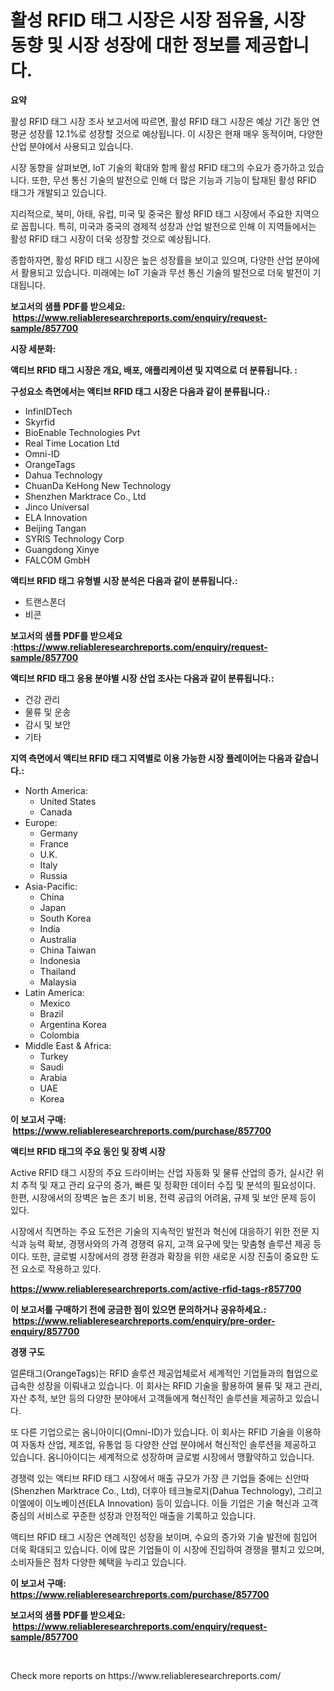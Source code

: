<p><h1>활성 RFID 태그 시장은 시장 점유율, 시장 동향 및 시장 성장에 대한 정보를 제공합니다.</h1></p><p><strong>요약</strong></p>
<p><p>활성 RFID 태그 시장 조사 보고서에 따르면, 활성 RFID 태그 시장은 예상 기간 동안 연평균 성장률 12.1%로 성장할 것으로 예상됩니다. 이 시장은 현재 매우 동적이며, 다양한 산업 분야에서 사용되고 있습니다.</p><p>시장 동향을 살펴보면, IoT 기술의 확대와 함께 활성 RFID 태그의 수요가 증가하고 있습니다. 또한, 무선 통신 기술의 발전으로 인해 더 많은 기능과 기능이 탑재된 활성 RFID 태그가 개발되고 있습니다.</p><p>지리적으로, 북미, 아태, 유럽, 미국 및 중국은 활성 RFID 태그 시장에서 주요한 지역으로 꼽힙니다. 특히, 미국과 중국의 경제적 성장과 산업 발전으로 인해 이 지역들에서는 활성 RFID 태그 시장이 더욱 성장할 것으로 예상됩니다.</p><p>종합하자면, 활성 RFID 태그 시장은 높은 성장률을 보이고 있으며, 다양한 산업 분야에서 활용되고 있습니다. 미래에는 IoT 기술과 무선 통신 기술의 발전으로 더욱 발전이 기대됩니다.</p></p>
<p><strong>보고서의 샘플 PDF를 받으세요: &nbsp;<a href="https://www.reliableresearchreports.com/enquiry/request-sample/857700">https://www.reliableresearchreports.com/enquiry/request-sample/857700</a></strong></p>
<p><strong>시장 세분화:</strong></p>
<p><strong> 액티브 RFID 태그 시장은 개요, 배포, 애플리케이션 및 지역으로 더 분류됩니다. :</strong></p>
<p><strong>구성요소 측면에서는 액티브 RFID 태그 시장은 다음과 같이 분류됩니다.:</strong></p>
<p><ul><li>InfinIDTech</li><li>Skyrfid</li><li>BioEnable Technologies Pvt</li><li>Real Time Location Ltd</li><li>Omni-ID</li><li>OrangeTags</li><li>Dahua Technology</li><li>ChuanDa KeHong New Technology</li><li>Shenzhen Marktrace Co., Ltd</li><li>Jinco Universal</li><li>ELA Innovation</li><li>Beijing Tangan</li><li>SYRIS Technology Corp</li><li>Guangdong Xinye</li><li>FALCOM GmbH</li></ul></p>
<p><strong> 액티브 RFID 태그 유형별 시장 분석은 다음과 같이 분류됩니다.:</strong></p>
<p><ul><li>트랜스폰더</li><li>비콘</li></ul></p>
<p><strong>보고서의 샘플 PDF를 받으세요 :<a href="https://www.reliableresearchreports.com/enquiry/request-sample/857700">https://www.reliableresearchreports.com/enquiry/request-sample/857700</a></strong></p>
<p><strong> 액티브 RFID 태그 응용 분야별 시장 산업 조사는 다음과 같이 분류됩니다.:</strong></p>
<p><ul><li>건강 관리</li><li>물류 및 운송</li><li>감시 및 보안</li><li>기타</li></ul></p>
<p><strong>지역 측면에서 액티브 RFID 태그 지역별로 이용 가능한 시장 플레이어는 다음과 같습니다.:</strong></p>
<p><ul>
    <li>
        North America:
        <ul>
            <li>United States</li>
            <li>Canada</li>
        </ul>
    </li>
    <li>
        Europe:
        <ul>
            <li>Germany</li>
            <li>France</li>
            <li>U.K.</li>
            <li>Italy</li>
            <li>Russia</li>
        </ul>
    </li>
    <li>
        Asia-Pacific:
        <ul>
            <li>China</li>
            <li>Japan</li>
            <li>South Korea</li>
            <li>India</li>
            <li>Australia</li>
            <li>China Taiwan</li>
            <li>Indonesia</li>
            <li>Thailand</li>
            <li>Malaysia</li>
        </ul>
    </li>
    <li>
        Latin America:
        <ul>
            <li>Mexico</li>
            <li>Brazil</li>
            <li>Argentina Korea</li>
            <li>Colombia</li>
        </ul>
    </li>
    <li>
        Middle East & Africa:
        <ul>
            <li>Turkey</li>
            <li>Saudi</li>
            <li>Arabia</li>
            <li>UAE</li>
            <li>Korea</li>
        </ul>
    </li>
    </ul></p>
<p><strong>이 보고서 구매: &nbsp;<a href="https://www.reliableresearchreports.com/purchase/857700">https://www.reliableresearchreports.com/purchase/857700</a></strong></p>
<p><strong>액티브 RFID 태그의 주요 동인 및 장벽 시장</strong></p>
<p><p>Active RFID 태그 시장의 주요 드라이버는 산업 자동화 및 물류 산업의 증가, 실시간 위치 추적 및 재고 관리 요구의 증가, 빠른 및 정확한 데이터 수집 및 분석의 필요성이다. 한편, 시장에서의 장벽은 높은 초기 비용, 전력 공급의 어려움, 규제 및 보안 문제 등이 있다.</p><p>시장에서 직면하는 주요 도전은 기술의 지속적인 발전과 혁신에 대응하기 위한 전문 지식과 능력 확보, 경쟁사와의 가격 경쟁력 유지, 고객 요구에 맞는 맞춤형 솔루션 제공 등이다. 또한, 글로벌 시장에서의 경쟁 환경과 확장을 위한 새로운 시장 진출이 중요한 도전 요소로 작용하고 있다.</p></p>
<p><strong><a href="https://www.reliableresearchreports.com/active-rfid-tags-r857700">https://www.reliableresearchreports.com/active-rfid-tags-r857700</a></strong></p>
<p><strong>이 보고서를 구매하기 전에 궁금한 점이 있으면 문의하거나 공유하세요.: &nbsp;<a href="https://www.reliableresearchreports.com/enquiry/pre-order-enquiry/857700">https://www.reliableresearchreports.com/enquiry/pre-order-enquiry/857700</a></strong></p>
<p><strong>경쟁 구도</strong></p>
<p><p>얼론태그(OrangeTags)는 RFID 솔루션 제공업체로서 세계적인 기업들과의 협업으로 급속한 성장을 이뤄내고 있습니다. 이 회사는 RFID 기술을 활용하여 물류 및 재고 관리, 자산 추적, 보안 등의 다양한 분야에서 고객들에게 혁신적인 솔루션을 제공하고 있습니다.</p><p>또 다른 기업으로는 옴니아이디(Omni-ID)가 있습니다. 이 회사는 RFID 기술을 이용하여 자동차 산업, 제조업, 유통업 등 다양한 산업 분야에서 혁신적인 솔루션을 제공하고 있습니다. 옴니아이디는 세계적으로 성장하며 글로벌 시장에서 맹활약하고 있습니다.</p><p>경쟁력 있는 액티브 RFID 태그 시장에서 매출 규모가 가장 큰 기업들 중에는 신안따(Shenzhen Marktrace Co., Ltd), 더후아 테크놀로지(Dahua Technology), 그리고 이엘에이 이노베이션(ELA Innovation) 등이 있습니다. 이들 기업은 기술 혁신과 고객 중심의 서비스로 꾸준한 성장과 안정적인 매출을 기록하고 있습니다.</p><p>액티브 RFID 태그 시장은 연례적인 성장을 보이며, 수요의 증가와 기술 발전에 힘입어 더욱 확대되고 있습니다. 이에 많은 기업들이 이 시장에 진입하여 경쟁을 펼치고 있으며, 소비자들은 점차 다양한 혜택을 누리고 있습니다.</p></p>
<p><strong>이 보고서 구매: &nbsp; <a href="https://www.reliableresearchreports.com/purchase/857700">https://www.reliableresearchreports.com/purchase/857700</a></strong></p>
<p><strong>보고서의 샘플 PDF를 받으세요: &nbsp;<a href="https://www.reliableresearchreports.com/enquiry/request-sample/857700">https://www.reliableresearchreports.com/enquiry/request-sample/857700</a></strong><strong></strong></p>
<p>&nbsp;</p>
<p>Check more reports on https://www.reliableresearchreports.com/</p>